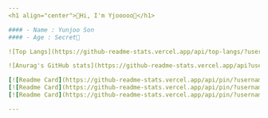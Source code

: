 ```yaml
---
<h1 align="center">🐳Hi, I'm Yjooooo🐳</h1>

#### - Name : Yunjoo Son
#### - Age : Secret🤫

![Top Langs](https://github-readme-stats.vercel.app/api/top-langs/?username=yjooooo&theme=radical&layout=compact)

![Anurag's GitHub stats](https://github-readme-stats.vercel.app/api?username=yjooooo&count_private=true&theme=radical&show_icons=true)

[![Readme Card](https://github-readme-stats.vercel.app/api/pin/?username=TeamBeMe&theme=radical&repo=BeMeAndroid)](https://github.com/TeamBeMe/BeMeAndroid)
[![Readme Card](https://github-readme-stats.vercel.app/api/pin/?username=yjooooo&theme=radical&repo=27th-SOPT)](https://github.com/yjooooo/27th-SOPT)
[![Readme Card](https://github-readme-stats.vercel.app/api/pin/?username=And-Potter&theme=radical&repo=Slytherin_yjooooo)](https://github.com/And-Potter/Slytherin_yjooooo)

---
```

